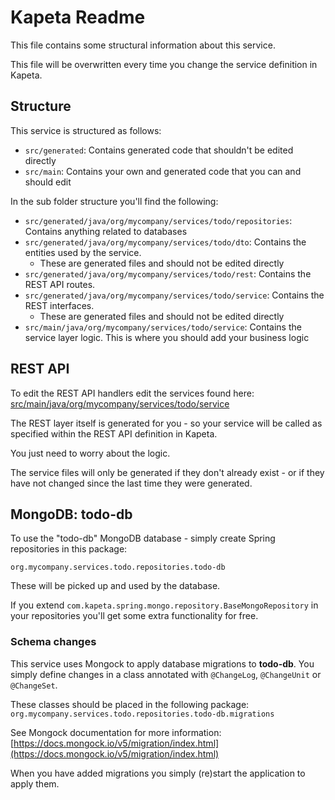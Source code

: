 # Kapeta Readme
This file contains some structural information about this service.

This file will be overwritten every time you change the service definition in Kapeta.

## Structure
This service is structured as follows:
* ```src/generated```: Contains generated code that shouldn't be edited directly
* ```src/main```: Contains your own and generated code that you can and should edit

In the sub folder structure you'll find the following:
* ```src/generated/java/org/mycompany/services/todo/repositories```: Contains anything related to databases
* ```src/generated/java/org/mycompany/services/todo/dto```: Contains the entities used by the service.
  * These are generated files and should not be edited directly
* ```src/generated/java/org/mycompany/services/todo/rest```: Contains the REST API routes.
* ```src/generated/java/org/mycompany/services/todo/service```: Contains the REST interfaces.
  * These are generated files and should not be edited directly
* ```src/main/java/org/mycompany/services/todo/service```: Contains the service layer logic. This is where you should add your business logic

## REST API 
To edit the REST API handlers edit the services found here:
[src/main/java/org/mycompany/services/todo/service](src/main/java/org/mycompany/services/todo/service/)

The REST layer itself is generated for you - so your service
will be called as specified within the REST API definition in Kapeta.

You just need to worry about the logic.

The service files will only be generated if they don't already exist - or if they have not
changed since the last time they were generated.


## MongoDB: todo-db
To use the "todo-db" MongoDB database - simply create Spring
repositories in this package:

```org.mycompany.services.todo.repositories.todo-db```

These will be picked up and used by the database.

If you extend ```com.kapeta.spring.mongo.repository.BaseMongoRepository``` in your repositories
you'll get some extra functionality for free.

### Schema changes
This service uses Mongock to apply database migrations to **todo-db**. 
You simply define changes in a class annotated with ```@ChangeLog```, 
```@ChangeUnit``` or ```@ChangeSet```.

These classes should be placed in the following package:
```org.mycompany.services.todo.repositories.todo-db.migrations```

See Mongock documentation for more information:
[https://docs.mongock.io/v5/migration/index.html](https://docs.mongock.io/v5/migration/index.html)

When you have added migrations you simply (re)start the application to apply them. 


